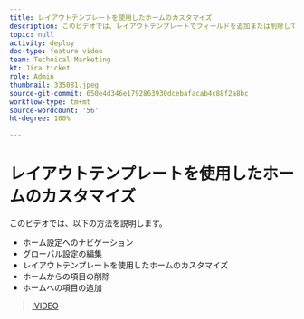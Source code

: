 ```yaml
---
title: レイアウトテンプレートを使用したホームのカスタマイズ
description: このビデオでは、レイアウトテンプレートでフィールドを追加または削除してホームをカスタマイズする方法を説明します。
topic: null
activity: deploy
doc-type: feature video
team: Technical Marketing
kt: Jira ticket
role: Admin
thumbnail: 335081.jpeg
source-git-commit: 650e4d346e1792863930dcebafacab4c88f2a8bc
workflow-type: tm+mt
source-wordcount: '56'
ht-degree: 100%

---
```


# レイアウトテンプレートを使用したホームのカスタマイズ

このビデオでは、以下の方法を説明します。

* ホーム設定へのナビゲーション
* グローバル設定の編集
* レイアウトテンプレートを使用したホームのカスタマイズ
* ホームからの項目の削除
* ホームへの項目の追加

>[!VIDEO](https://video.tv.adobe.com/v/335081/?quality=12&learn=on)

